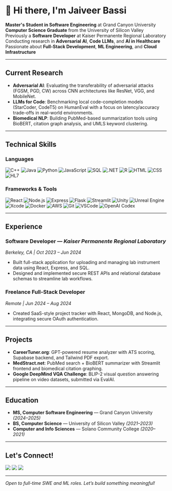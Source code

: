 # 👋 Hi there, I'm Jaiveer Bassi

**Master's Student in Software Engineering** at Grand Canyon University  
**Computer Science Graduate** from the University of Silicon Valley  
Previously a **Software Developer** at Kaiser Permanente Regional Laboratory  
Conducting research in **Adversarial AI**, **Code LLMs**, and **AI in Healthcare**  
Passionate about **Full-Stack Development**, **ML Engineering**, and **Cloud Infrastructure**

---

## Current Research

- **Adversarial AI**: Evaluating the transferability of adversarial attacks (FGSM, PGD, CW) across CNN architectures like ResNet, VGG, and MobileNet.
- **LLMs for Code**: Benchmarking local code-completion models (StarCoder, CodeT5) on HumanEval with a focus on latency/accuracy trade-offs in real-world environments.
- **Biomedical NLP**: Building PubMed-based summarization tools using BioBERT, citation graph analysis, and UMLS keyword clustering.

---

## Technical Skills

### Languages
![C++](https://img.shields.io/badge/C++-00599C?style=flat-square&logo=c%2B%2B&logoColor=white)
![Java](https://img.shields.io/badge/Java-ED8B00?style=flat-square&logo=java&logoColor=white)
![Python](https://img.shields.io/badge/Python-3776AB?style=flat-square&logo=python&logoColor=white)
![JavaScript](https://img.shields.io/badge/JavaScript-F7DF1E?style=flat-square&logo=javascript&logoColor=black)
![SQL](https://img.shields.io/badge/SQL-4479A1?style=flat-square&logo=postgresql&logoColor=white)
![.NET](https://img.shields.io/badge/.NET-512BD4?style=flat-square&logo=dot-net&logoColor=white)
![R](https://img.shields.io/badge/R-276DC3?style=flat-square&logo=r&logoColor=white)
![HTML](https://img.shields.io/badge/HTML5-E34F26?style=flat-square&logo=html5&logoColor=white)
![CSS](https://img.shields.io/badge/CSS3-1572B6?style=flat-square&logo=css3&logoColor=white)
![HL7](https://img.shields.io/badge/HL7-00447C?style=flat-square&logo=hl7&logoColor=white)

### Frameworks & Tools
![React](https://img.shields.io/badge/React-20232A?style=flat-square&logo=react&logoColor=61DAFB)
![Node.js](https://img.shields.io/badge/Node.js-339933?style=flat-square&logo=node-dot-js&logoColor=white)
![Express](https://img.shields.io/badge/Express-000000?style=flat-square&logo=express&logoColor=white)
![Flask](https://img.shields.io/badge/Flask-000000?style=flat-square&logo=flask&logoColor=white)
![Streamlit](https://img.shields.io/badge/Streamlit-FF4B4B?style=flat-square&logo=streamlit&logoColor=white)
![Unity](https://img.shields.io/badge/Unity-000000?style=flat-square&logo=unity&logoColor=white)
![Unreal Engine](https://img.shields.io/badge/Unreal%20Engine-0E1128?style=flat-square&logo=unreal-engine&logoColor=white)
![Xcode](https://img.shields.io/badge/Xcode-1575F9?style=flat-square&logo=xcode&logoColor=white)
![Docker](https://img.shields.io/badge/Docker-2496ED?style=flat-square&logo=docker&logoColor=white)
![AWS](https://img.shields.io/badge/AWS-232F3E?style=flat-square&logo=amazon-aws&logoColor=white)
![Git](https://img.shields.io/badge/Git-F05032?style=flat-square&logo=git&logoColor=white)
![VSCode](https://img.shields.io/badge/VSCode-007ACC?style=flat-square&logo=visual-studio-code&logoColor=white)
![OpenAI Codex](https://img.shields.io/badge/OpenAI%20Codex-412991?style=flat-square&logo=openai&logoColor=white)

---

## Experience

### Software Developer — *Kaiser Permanente Regional Laboratory*
*Berkeley, CA | Oct 2023 – Jun 2024*

- Built full-stack application for uploading and managing lab instrument data using React, Express, and SQL.
- Designed and implemented secure REST APIs and relational database schemas to streamline lab workflows.

### Freelance Full-Stack Developer
*Remote | Jun 2024 – Aug 2024*

- Created SaaS-style project tracker with React, MongoDB, and Node.js, integrating secure OAuth authentication.

---

## Projects

- **CareerTuner.org**: GPT-powered resume analyzer with ATS scoring, Supabase backend, and Tailwind PDF export.
- **MedStract.net**: PubMed search + BioBERT summarizer with Streamlit frontend and biomedical citation graphing.
- **Google DeepMind VQA Challenge**: BLIP-2 visual question answering pipeline on video datasets, submitted via EvalAI.

---

## Education

- **MS, Computer Software Engineering** — Grand Canyon University *(2024–2025)*  
- **BS, Computer Science** — University of Silicon Valley *(2021–2023)*  
- **Computer and Info Sciences** — Solano Community College *(2020–2021)*  

---

## Let's Connect!

<a href="https://www.linkedin.com/in/jaiveer-bassi"><img src="https://img.shields.io/badge/LinkedIn-%230077B5.svg?&style=for-the-badge&logo=linkedin&logoColor=white"/></a>
<a href="https://github.com/imjbassi"><img src="https://img.shields.io/badge/GitHub-%2312100E.svg?&style=for-the-badge&logo=github&logoColor=white"/></a>
<a href="https://imjbassi.github.io"><img src="https://img.shields.io/badge/Portfolio-%23000000.svg?&style=for-the-badge&logo=githubpages&logoColor=white"/></a>

---

*Open to full-time SWE and ML roles. Let’s build something meaningful!*
